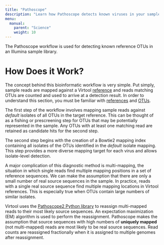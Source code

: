 ```yaml
---
title: "Pathoscope"
description: "Learn how Pathoscope detects known viruses in your sample and deals with ambiguous read mappings."
menu:
  manual:
    parent: "Science"
    weight: 10
---
```


The Pathoscope workflow is used for detecting known reference OTUs in an Illumina sample library.

# How Does it Work?

The concept behind this bioinformatic workflow is very simple. Put simply, sample reads are mapped against a Virtool [reference](/docs/manual/ref_references) and reads matching OTUs are counted and used to arrive at a detection result. In order to understand this section, you must be familiar with [references](/docs/manual/ref_references) and [OTUs](/docs/manual/ref_otus).

The first step of the workflow involves mapping sample reads against _default_ isolates of all OTUs in the target reference. This can be thought of as a fishing or prescreening step for OTUs that may be potentially represented in the sample. Any OTUs with at least one matching read are retained as candidate hits for the second step.

The second step begins with the creation of a Bowtie2 mapping index containing all isolates of the OTUs identified in the _default_ isolate mapping. This step provides a more diverse mapping target for each virus and allows isolate-level detection.

A major complication of this diagnostic method is multi-mapping, the situation in which single reads find multiple mapping positions in a set of reference sequences. We can make the assumption that there are only a small number of real source sequences in the sample. In practice, reads with a single real source sequence find multiple mapping locations in Virtool references. This is especially true when OTUs contain large numbers of similar isolates.

Virtool uses the [Pathoscope2 Python library](https://github.com/PathoScope/PathoScope) to reassign multi-mapped reads to their most likely source sequences. An expectation maximization (EM) algorithm is used to perform the reassignment. Pathoscope makes the assumption that source sequences with high numbers of **uniquely mapped** (not multi-mapped) reads are most likely to be real source sequences. Read counts are reassigned fractionally when it is assigned to multiple genomes after reassignment.
